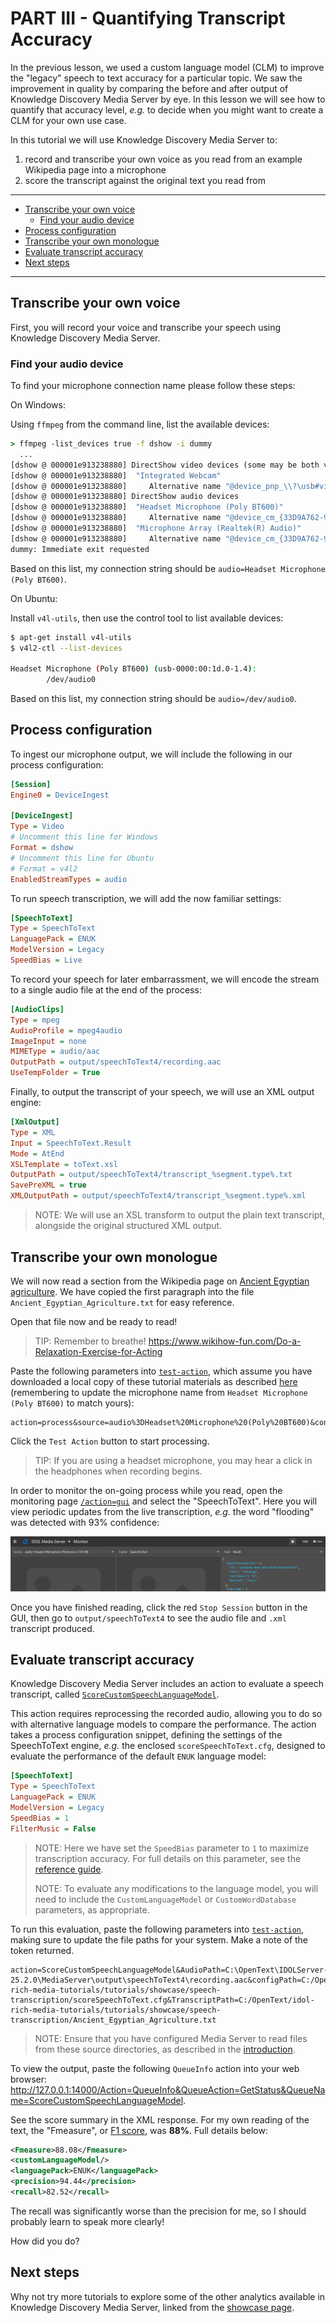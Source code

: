 # PART III - Quantifying Transcript Accuracy

In the previous lesson, we used a custom language model (CLM) to improve the "legacy" speech to text accuracy for a particular topic.  We saw the improvement in quality by comparing the before and after output of Knowledge Discovery Media Server by eye.  In this lesson we will see how to quantify that accuracy level, *e.g.* to decide when you might want to create a CLM for your own use case.

In this tutorial we will use Knowledge Discovery Media Server to:

1. record and transcribe your own voice as you read from an example Wikipedia page into a microphone
1. score the transcript against the original text you read from

---

- [Transcribe your own voice](#transcribe-your-own-voice)
  - [Find your audio device](#find-your-audio-device)
- [Process configuration](#process-configuration)
- [Transcribe your own monologue](#transcribe-your-own-monologue)
- [Evaluate transcript accuracy](#evaluate-transcript-accuracy)
- [Next steps](#next-steps)

---

## Transcribe your own voice

First, you will record your voice and transcribe your speech using Knowledge Discovery Media Server.  

### Find your audio device

To find your microphone connection name please follow these steps:

On Windows:

Using `ffmpeg` from the command line, list the available devices:

```cmd
> ffmpeg -list_devices true -f dshow -i dummy
  ...
[dshow @ 000001e913238880] DirectShow video devices (some may be both video and audio devices)
[dshow @ 000001e913238880]  "Integrated Webcam"
[dshow @ 000001e913238880]     Alternative name "@device_pnp_\\?\usb#vid_0bda&pid_554c&mi_00#6&34a67fa&0&0000#{65e8773d-8f56-11d0-a3b9-00a0c9223196}\global"
[dshow @ 000001e913238880] DirectShow audio devices
[dshow @ 000001e913238880]  "Headset Microphone (Poly BT600)"
[dshow @ 000001e913238880]     Alternative name "@device_cm_{33D9A762-90C8-11D0-BD43-00A0C911CE86}\wave_{C111ACBE-1A8E-4A6F-AFE5-3900BFFA5BCB}"
[dshow @ 000001e913238880]  "Microphone Array (Realtek(R) Audio)"
[dshow @ 000001e913238880]     Alternative name "@device_cm_{33D9A762-90C8-11D0-BD43-00A0C911CE86}\wave_{EB047B5C-FE38-40BB-A89F-6A1993C710EF}"
dummy: Immediate exit requested
```

Based on this list, my connection string should be `audio=Headset Microphone (Poly BT600)`.

On Ubuntu:

Install `v4l-utils`, then use the control tool to list available devices:

```sh
$ apt-get install v4l-utils
$ v4l2-ctl --list-devices

Headset Microphone (Poly BT600) (usb-0000:00:1d.0-1.4):
        /dev/audio0
```

Based on this list, my connection string should be `audio=/dev/audio0`.

## Process configuration

To ingest our microphone output, we will include the following in our process configuration:

```ini
[Session]
Engine0 = DeviceIngest

[DeviceIngest]
Type = Video
# Uncomment this line for Windows
Format = dshow
# Uncomment this line for Ubuntu
# Format = v4l2
EnabledStreamTypes = audio
```

To run speech transcription, we will add the now familiar settings:

```ini
[SpeechToText]
Type = SpeechToText
LanguagePack = ENUK
ModelVersion = Legacy
SpeedBias = Live
```

To record your speech for later embarrassment, we will encode the stream to a single audio file at the end of the process:

```ini
[AudioClips]
Type = mpeg
AudioProfile = mpeg4audio
ImageInput = none
MIMEType = audio/aac
OutputPath = output/speechToText4/recording.aac
UseTempFolder = True
```

Finally, to output the transcript of your speech, we will use an XML output engine:

```ini
[XmlOutput]
Type = XML
Input = SpeechToText.Result
Mode = AtEnd
XSLTemplate = toText.xsl
OutputPath = output/speechToText4/transcript_%segment.type%.txt
SavePreXML = true
XMLOutputPath = output/speechToText4/transcript_%segment.type%.xml
```

> NOTE: We will use an XSL transform to output the plain text transcript, alongside the original structured XML output.

## Transcribe your own monologue

We will now read a section from the Wikipedia page on [Ancient Egyptian agriculture](https://en.wikipedia.org/wiki/Ancient_Egyptian_agriculture).  We have copied the first paragraph into the file `Ancient_Egyptian_Agriculture.txt` for easy reference.  

Open that file now and be ready to read!

> TIP: Remember to breathe! <https://www.wikihow-fun.com/Do-a-Relaxation-Exercise-for-Acting>

Paste the following parameters into [`test-action`](http://127.0.0.1:14000/a=admin#page/console/test-action), which assume you have downloaded a local copy of these tutorial materials as described [here](../../setup/SETUP.md#obtaining-tutorial-materials) (remembering to update the microphone name from `Headset Microphone (Poly BT600)` to match yours):

```url
action=process&source=audio%3DHeadset%20Microphone%20(Poly%20BT600)&configName=tutorials/speechToText4.cfg
```

Click the `Test Action` button to start processing.

> TIP: If you are using a headset microphone, you may hear a click in the headphones when recording begins.

In order to monitor the on-going process while you read, open the monitoring page [`/action=gui`](http://127.0.0.1:14000/a=gui#/monitor) and select the "SpeechToText".  Here you will view periodic updates from the live transcription, *e.g.* the word "flooding" was detected with 93% confidence:

![live-transcription](./figs/live-transcription.png)

Once you have finished reading, click the red `Stop Session` button in the GUI, then go to `output/speechToText4` to see the audio file and `.xml` transcript produced.

## Evaluate transcript accuracy

Knowledge Discovery Media Server includes an action to evaluate a speech transcript, called [`ScoreCustomSpeechLanguageModel`](https://www.microfocus.com/documentation/idol/knowledge-discovery-25.2/MediaServer_25.2_Documentation/Help/Content/Actions/Training/ScoreCustomSpeechLanguageModel.htm).  

This action requires reprocessing the recorded audio, allowing you to do so with alternative language models to compare the performance. The action takes a process configuration snippet, defining the settings of the SpeechToText engine, *e.g.* the enclosed `scoreSpeechToText.cfg`, designed to evaluate the performance of the default `ENUK` language model:

```ini
[SpeechToText]
Type = SpeechToText
LanguagePack = ENUK
ModelVersion = Legacy
SpeedBias = 1
FilterMusic = False
```

> NOTE: Here we have set the `SpeedBias` parameter to `1` to maximize transcription accuracy.  For full details on this parameter, see the [reference guide](https://www.microfocus.com/documentation/idol/knowledge-discovery-25.2/MediaServer_25.2_Documentation/Help/Content/Configuration/Analysis/SpeechToText/SpeedBias.htm).
>
> NOTE: To evaluate any modifications to the language model, you will need to include the `CustomLanguageModel` or `CustomWordDatabase` parameters, as appropriate.

To run this evaluation, paste the following parameters into [`test-action`](http://127.0.0.1:14000/a=admin#page/console/test-action), making sure to update the file paths for your system. Make a note of the token returned.

```url
action=ScoreCustomSpeechLanguageModel&AudioPath=C:\OpenText\IDOLServer-25.2.0\MediaServer\output\speechToText4\recording.aac&configPath=C:/OpenText/idol-rich-media-tutorials/tutorials/showcase/speech-transcription/scoreSpeechToText.cfg&TranscriptPath=C:/OpenText/idol-rich-media-tutorials/tutorials/showcase/speech-transcription/Ancient_Egyptian_Agriculture.txt
```

> NOTE: Ensure that you have configured Media Server to read files from these source directories, as described in the [introduction](../../introduction/PART_I.md#enabling-file-access).

To view the output, paste the following `QueueInfo` action into your web browser: <http://127.0.0.1:14000/Action=QueueInfo&QueueAction=GetStatus&QueueName=ScoreCustomSpeechLanguageModel>.

See the score summary in the XML response.  For my own reading of the text, the "Fmeasure", or [F1 score](https://en.wikipedia.org/wiki/Precision_and_recall), was __88%__.  Full details below:

```xml
<Fmeasure>88.08</Fmeasure>
<customLanguageModel/>
<languagePack>ENUK</languagePack>
<precision>94.44</precision>
<recall>82.52</recall>
```

The recall was significantly worse than the precision for me, so I should probably learn to speak more clearly!  

How did you do?

## Next steps

Why not try more tutorials to explore some of the other analytics available in Knowledge Discovery Media Server, linked from the [showcase page](../README.md).
